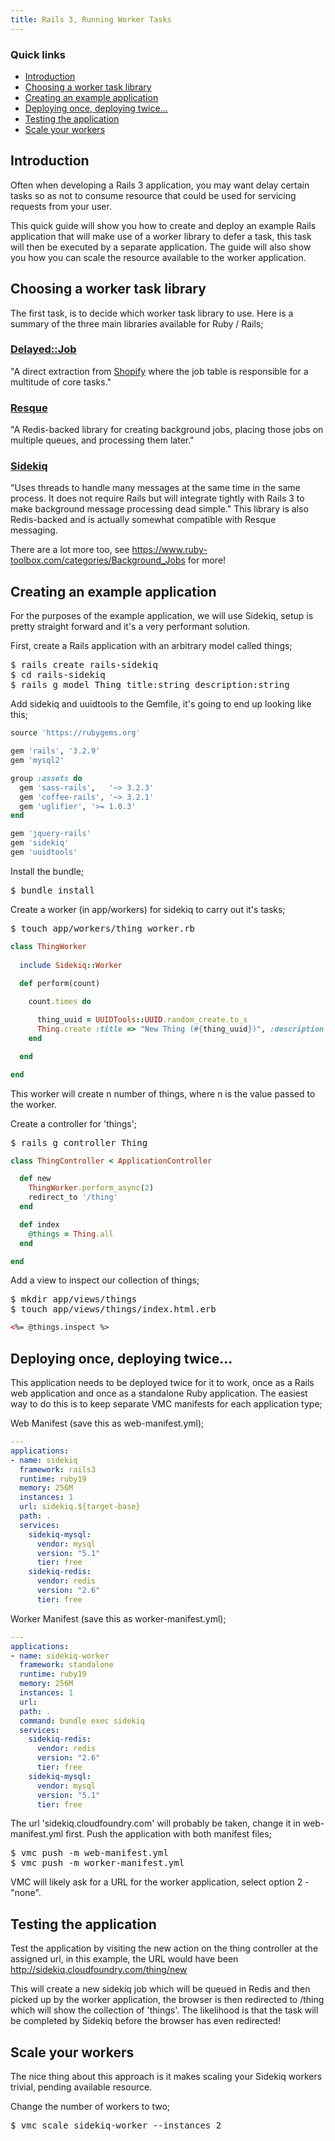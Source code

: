 ```yaml
---
title: Rails 3, Running Worker Tasks
---
```


### Quick links ###
* [Introduction](#intro)
* [Choosing a worker task library](#worker-libs)
* [Creating an example application](#example-app)
* [Deploying once, deploying twice...](#deploy)
* [Testing the application](#test)
* [Scale your workers](#scale)

## <a id='intro'></a>Introduction ##

Often when developing a Rails 3 application, you may want delay certain tasks so as not to consume resource that could be used for servicing requests from your user.

This quick guide will show you how to create and deploy an example Rails application that will make use of a worker library to defer a task, this task will then be executed by a separate application. The guide will also show you how you can scale the resource available to the worker application.

## <a id='worker-libs'></a> Choosing a worker task library ##

The first task, is to decide which worker task library to use. Here is a summary of the three main libraries available for Ruby / Rails;

### [Delayed::Job](https://github.com/collectiveidea/delayed_job) ###

"A direct extraction from [Shopify](http://www.shopify.com/) where the job table is responsible for a multitude of core tasks."

### [Resque](https://github.com/defunkt/resque) ###

"A Redis-backed library for creating background jobs, placing those jobs on multiple queues, and processing them later."

### [Sidekiq](https://github.com/mperham/sidekiq) ###

"Uses threads to handle many messages at the same time in the same process. It does not require Rails but will integrate tightly with Rails 3 to make background message processing dead simple." This library is also Redis-backed and is actually somewhat compatible with Resque messaging.

There are a lot more too, see https://www.ruby-toolbox.com/categories/Background_Jobs for more!

## <a id='example-app'></a> Creating an example application ##

For the purposes of the example application, we will use Sidekiq, setup is pretty straight forward and it's a very performant solution.

First, create a Rails application with an arbitrary model called things;

<pre class="terminal">
$ rails create rails-sidekiq
$ cd rails-sidekiq
$ rails g model Thing title:string description:string
</pre>

Add sidekiq and uuidtools to the Gemfile, it's going to end up looking like this;

~~~ruby
source 'https://rubygems.org'

gem 'rails', '3.2.9'
gem 'mysql2'

group :assets do
  gem 'sass-rails',   '~> 3.2.3'
  gem 'coffee-rails', '~> 3.2.1'
  gem 'uglifier', '>= 1.0.3'
end

gem 'jquery-rails'
gem 'sidekiq'
gem 'uuidtools'
~~~

Install the bundle;

<pre class="terminal">
$ bundle install
</pre>

Create a worker (in app/workers) for sidekiq to carry out it's tasks;

<pre class="terminal">
$ touch app/workers/thing_worker.rb
</pre>

~~~ruby
class ThingWorker
  
  include Sidekiq::Worker

  def perform(count)
    
    count.times do 

      thing_uuid = UUIDTools::UUID.random_create.to_s
      Thing.create :title => "New Thing (#{thing_uuid})", :description => "This is the description for thing #{thing_uuid}"
    end

  end

end
~~~

This worker will create n number of things, where n is the value passed to the worker. 

Create a controller for 'things';

<pre class="terminal">
$ rails g controller Thing
</pre>

~~~ruby
class ThingController < ApplicationController

  def new
    ThingWorker.perform_async(2)
    redirect_to '/thing'
  end

  def index
    @things = Thing.all
  end

end
~~~

Add a view to inspect our collection of things;

<pre class="terminal">
$ mkdir app/views/things
$ touch app/views/things/index.html.erb
</pre>

~~~html
<%= @things.inspect %>
~~~

## <a id='deploy'></a>Deploying once, deploying twice... ##

This application needs to be deployed twice for it to work, once as a Rails web application and once as a standalone Ruby application. The easiest way to do this is to keep separate VMC manifests for each application type;

Web Manifest (save this as web-manifest.yml);

~~~yaml
--- 
applications: 
- name: sidekiq
  framework: rails3
  runtime: ruby19
  memory: 256M
  instances: 1
  url: sidekiq.${target-base}
  path: .
  services: 
    sidekiq-mysql: 
      vendor: mysql
      version: "5.1"
      tier: free
    sidekiq-redis: 
      vendor: redis
      version: "2.6"
      tier: free
~~~

Worker Manifest (save this as worker-manifest.yml);

~~~yaml
--- 
applications: 
- name: sidekiq-worker
  framework: standalone
  runtime: ruby19
  memory: 256M
  instances: 1
  url: 
  path: .
  command: bundle exec sidekiq
  services: 
    sidekiq-redis: 
      vendor: redis
      version: "2.6"
      tier: free
    sidekiq-mysql: 
      vendor: mysql
      version: "5.1"
      tier: free
~~~

The url 'sidekiq.cloudfoundry.com' will probably be taken, change it in web-manifest.yml first. 
Push the application with both manifest files;

<pre class="terminal">
$ vmc push -m web-manifest.yml
$ vmc push -m worker-manifest.yml
</pre>

VMC will likely ask for a URL for the worker application, select option 2 - "none".

## <a id='test'></a>Testing the application ##

Test the application by visiting the new action on the thing controller at the assigned url, in this example, the URL would have been http://sidekiq.cloudfoundry.com/thing/new

This will create a new sidekiq job which will be queued in Redis and then picked up by the worker application, the browser is then redirected to /thing which will show the collection of 'things'. The likelihood is that the task will be completed by Sidekiq before the browser has even redirected!

## <a id='test'></a>Scale your workers ##

The nice thing about this approach is it makes scaling your Sidekiq workers trivial, pending available resource.

Change the number of workers to two;

<pre class="terminal">
$ vmc scale sidekiq-worker --instances 2
</pre>


